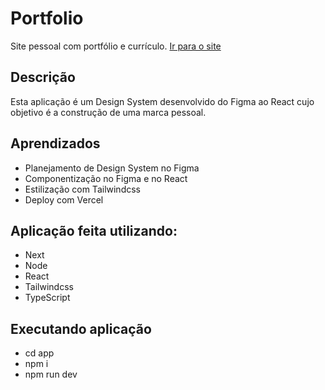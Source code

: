 # Portfolio
Site pessoal com portfólio e currículo. [Ir para o site]([https://portfolio-nine-theta-37.vercel.app/](https://bit.ly/cemg-the-dev))

## Descrição
Esta aplicação é um Design System desenvolvido do Figma ao React cujo objetivo é a construção
de uma marca pessoal.

## Aprendizados
- Planejamento de Design System no Figma
- Componentização no Figma e no React
- Estilização com Tailwindcss
- Deploy com Vercel

## Aplicação feita utilizando:
- Next
- Node
- React
- Tailwindcss
- TypeScript

## Executando aplicação
- cd app
- npm i
- npm run dev
